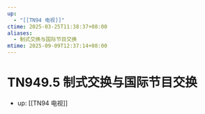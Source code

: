 ```yaml
---
up:
  - "[[TN94 电视]]"
ctime: 2025-03-25T11:38:37+08:00
aliases:
  - 制式交换与国际节目交换
mtime: 2025-09-09T12:37:14+08:00
---
```


# TN949.5 制式交换与国际节目交换

- up: [[TN94 电视]]
